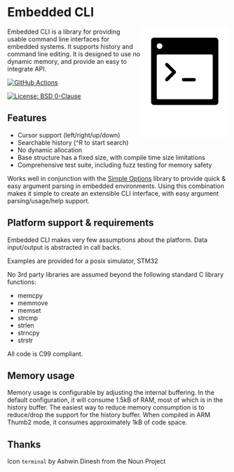 # Embedded CLI

<img src="embedded_cli_logo.svg" alt="Embedded CLI Logo" width="200" align="right"/>

Embedded CLI is a library for providing usable command line interfaces for embedded systems. It supports history and command line editing. It is designed to use no dynamic memory, and provide an easy to integrate API.

[![GitHub Actions](https://github.com/AndreRenaud/EmbeddedCLI/workflows/Build%20and%20Test/badge.svg)](https://github.com/AndreRenaud/EmbeddedCLI/actions)

[![License: BSD 0-Clause](https://img.shields.io/badge/License-BSD%200--Clause-blue.svg)](LICENSE)

## Features
* Cursor support (left/right/up/down)
* Searchable history (^R to start search)
* No dynamic allocation
 * Base structure has a fixed size, with compile time size limitations
* Comprehensive test suite, including fuzz testing for memory safety

Works well in conjunction with the [Simple Options](https://github.com/AndreRenaud/simple_options) library to provide quick & easy argument parsing in embedded environments. Using this combination makes it simple to create an extensible CLI interface, with easy argument parsing/usage/help support.

## Platform support & requirements
Embedded CLI makes very few assumptions about the platform. Data input/output is abstracted in call backs.

Examples are provided for a posix simulator, STM32

No 3rd party libraries are assumed beyond the following standard C library functions:
* memcpy
* memmove
* memset
* strcmp
* strlen
* strncpy
* strstr

All code is C99 compliant.

## Memory usage
Memory usage is configurable by adjusting the internal buffering. In the default configuration, it will consume 1.5kB of RAM, most of which is in the history buffer. The easiest way to reduce memory consumption is to reduce/drop the support for the history buffer. When compiled in ARM Thumb2 mode, it consumes approximately 1kB of code space.

## Thanks
Icon `terminal` by Ashwin Dinesh from the Noun Project
